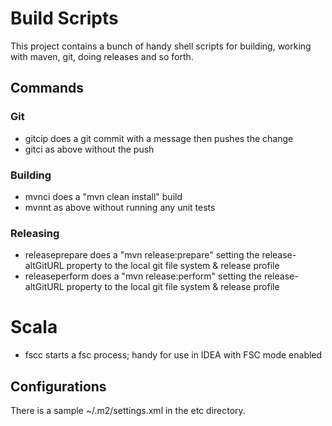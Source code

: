 Build Scripts
=============

This project contains a bunch of handy shell scripts for building, working with maven, git, doing releases and so forth.

Commands
--------

### Git

* gitcip does a git commit with a message then pushes the change
* gitci as above without the push

### Building

* mvnci does a "mvn clean install" build
* mvnnt as above without running any unit tests

### Releasing

* releaseprepare does a "mvn release:prepare" setting the release-altGitURL property to the local git file system & release profile 
* releaseperform does a "mvn release:perform" setting the release-altGitURL property to the local git file system & release profile 


# Scala

* fscc starts a fsc process; handy for use in IDEA with FSC mode enabled



Configurations
--------------

There is a sample ~/.m2/settings.xml in the etc directory.
